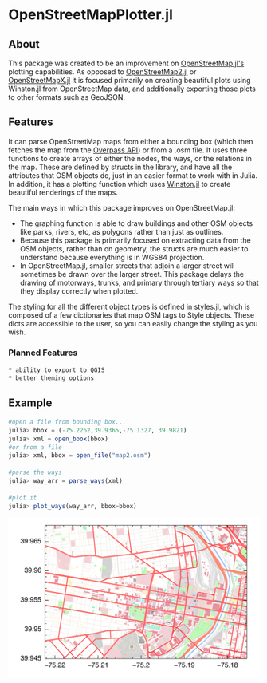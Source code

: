 # OpenStreetMapPlotter.jl
## About
This package was created to be an improvement on [OpenStreetMap.jl's](https://github.com/tedsteiner/OpenStreetMap.jl) plotting capabilities. As opposed to [OpenStreetMap2.jl](https://github.com/yeesian/OpenStreetMap2.jl) or [OpenStreetMapX.jl](https://github.com/pszufe/OpenStreetMapX.jl) it is focused primarily on creating beautiful plots using Winston.jl from OpenStreetMap data, and additionally exporting those plots to other formats such as GeoJSON.

## Features
It can parse OpenStreetMap maps from either a bounding box (which then fetches the map from the [Overpass API](https://wiki.openstreetmap.org/wiki/Overpass_API)) or from a .osm file. 
It uses three functions to create arrays of either the nodes, the ways, or the relations in the map. These are defined by structs in the library, and have all the attributes that OSM objects do, just in an easier format to work with in Julia.
In addition, it has a plotting function which uses [Winston.jl](https://github.com/JuliaGraphics/Winston.jl) to create beautiful renderings of the maps. 

The main ways in which this package improves on OpenStreetMap.jl:
* The graphing function is able to draw buildings and other OSM objects like parks, rivers, etc, as polygons rather than just as outlines.
* Because this package is primarily focused on extracting data from the OSM objects, rather than on geometry, the structs are much easier to understand because everything is in WGS84 projection. 
* In OpenStreetMap.jl, smaller streets that adjoin a larger street will sometimes be drawn over the larger street. This package delays the drawing of motorways, trunks, and primary through tertiary ways so that they display correctly when plotted.

The styling for all the different object types is defined in styles.jl, which is composed of a few dictionaries that map OSM tags to Style objects. These dicts are accessible to the user, so you can easily change the styling as you wish.

### Planned Features
	* ability to export to QGIS
	* better theming options

## Example
```julia
#open a file from bounding box...
julia> bbox = (-75.2262,39.9365,-75.1327, 39.9821)
julia> xml = open_bbox(bbox)
#or from a file
julia> xml, bbox = open_file("map2.osm")

#parse the ways
julia> way_arr = parse_ways(xml)

#plot it
julia> plot_ways(way_arr, bbox=bbox)
```
![Example map of West Philadelphia](./map_out.svg)
